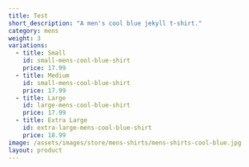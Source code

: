 ```yaml
---
title: Test
short_description: "A men's cool blue jekyll t-shirt."
category: mens
weight: 3
variations:
  - title: Small
    id: small-mens-cool-blue-shirt
    price: 17.99
  - title: Medium
    id: small-mens-cool-blue-shirt
    price: 17.99
  - title: Large
    id: large-mens-cool-blue-shirt
    price: 17.99
  - title: Extra Large
    id: extra-large-mens-cool-blue-shirt
    price: 18.99
image: /assets/images/store/mens-shirts/mens-shirts-cool-blue.jpg
layout: product
---
```

